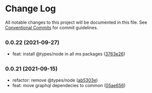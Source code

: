 # Change Log

All notable changes to this project will be documented in this file.
See [Conventional Commits](https://conventionalcommits.org) for commit guidelines.

## <small>0.0.22 (2021-09-27)</small>

* feat: install @types/node in all ms packages ([3763e26](https://github.com/gmahechas/erp/commit/3763e26))





## <small>0.0.21 (2021-09-15)</small>

* refactor: remove @types/node ([ab5303e](https://github.com/gmahechas/erp/commit/ab5303e))
* feat: move graphql dependecies to common ([05ae656](https://github.com/gmahechas/erp/commit/05ae656))
